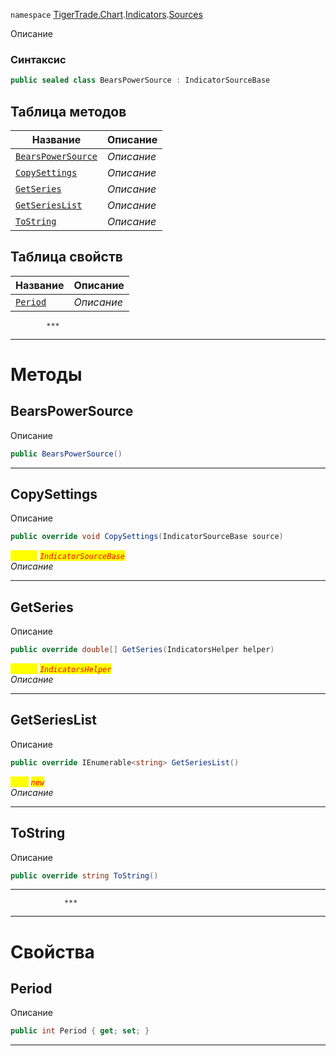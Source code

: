 
`namespace` [TigerTrade.Chart](../../../TigerTrade.Chart.md).[Indicators](../../../TigerTrade.Chart/Indicators.md).[Sources](../../../TigerTrade.Chart/Indicators/Sources.md)


Описание

### Синтаксис
```csharp
public sealed class BearsPowerSource : IndicatorSourceBase
```


## Таблица методов
| Название | Описание |
| --- | --- |
| [`BearsPowerSource`](./BearsPowerSource.cs/Методы/BearsPowerSource.md) | *Описание* |
| [`CopySettings`](./BearsPowerSource.cs/Методы/CopySettings.md) | *Описание* |
| [`GetSeries`](./BearsPowerSource.cs/Методы/GetSeries.md) | *Описание* |
| [`GetSeriesList`](./BearsPowerSource.cs/Методы/GetSeriesList.md) | *Описание* |
| [`ToString`](./BearsPowerSource.cs/Методы/ToString.md) | *Описание* |

## Таблица свойств
| Название | Описание |
| --- | --- |
| [`Period`](./BearsPowerSource.cs/Свойства/Period.md) | *Описание* |




            ***
  ***
  # Методы

## BearsPowerSource
Описание

```csharp
public BearsPowerSource()
```

***                

## CopySettings
Описание

```csharp
public override void CopySettings(IndicatorSourceBase source)
```

<mark style="color:yellow;">`source`</mark> <mark style="color:red;">*`IndicatorSourceBase`*</mark>  
 *Описание*  


***                

## GetSeries
Описание

```csharp
public override double[] GetSeries(IndicatorsHelper helper)
```
<mark style="color:yellow;">`helper`</mark> <mark style="color:red;">*`IndicatorsHelper`*</mark>  
 *Описание*  


***                

## GetSeriesList
Описание

```csharp
public override IEnumerable<string> GetSeriesList()
```
<mark style="color:yellow;">`List`</mark> <mark style="color:red;">*`new`*</mark>  
 *Описание*  


***                

## ToString
Описание

```csharp
public override string ToString()
```

***                
                ***
  ***
  # Свойства

## Period
Описание

```csharp
public int Period { get; set; }
```
***

